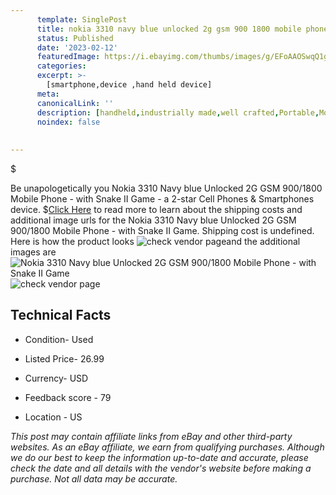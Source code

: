 ```yaml
---
      template: SinglePost
      title: nokia 3310 navy blue unlocked 2g gsm 900 1800 mobile phone with snake ii game
      status: Published
      date: '2023-02-12'
      featuredImage: https://i.ebayimg.com/thumbs/images/g/EFoAAOSwqQ1gZW8t/s-l225.jpg
      categories: 
      excerpt: >-
        [smartphone,device ,hand held device]
      meta:
      canonicalLink: ''
      description: [handheld,industrially made,well crafted,Portable,Mobile,Compact,Convenient,Lightweight,Maneuverable,Man-portable,Miniature,Carriable,Hand-held,Light,Holdable,Transportable,Mobile device,Pocket-sized,On-the-go,Wireless,Cordless,Compact size,Convenient size, smartphone,device ,hand held device]
      noindex: false
      
        
---
```

$

Be unapologetically you Nokia 3310 Navy blue Unlocked 2G GSM 900/1800  Mobile Phone - with Snake II Game - a 2-star Cell Phones & Smartphones device.
$[Click Here](https://www.ebay.com/itm/334686967832?hash=item4dece5d818%3Ag%3AEFoAAOSwqQ1gZW8t&mkevt=1&mkcid=1&mkrid=711-53200-19255-0&campid=%253CePNCampaignId%253E&customid=%253CreferenceId%253E&toolid=10049) to read more to learn about the shipping costs and additional image urls for the Nokia 3310 Navy blue Unlocked 2G GSM 900/1800  Mobile Phone - with Snake II Game. Shipping cost is undefined. Here is how the product looks ![check vendor page](https://i.ebayimg.com/thumbs/images/g/EFoAAOSwqQ1gZW8t/s-l225.jpg)and the additional images are![Nokia 3310 Navy blue Unlocked 2G GSM 900/1800  Mobile Phone - with Snake II Game](https://i.ebayimg.com/images/g/EFoAAOSwqQ1gZW8t/s-l1200.jpg)![check vendor page](https://origin-galleryplus.ebayimg.com/ws/web/334686967832_2_0_1/225x225.jpg,https://origin-galleryplus.ebayimg.com/ws/web/334686967832_3_0_1/225x225.jpg,https://origin-galleryplus.ebayimg.com/ws/web/334686967832_4_0_1/225x225.jpg,https://origin-galleryplus.ebayimg.com/ws/web/334686967832_5_0_1/225x225.jpg,https://origin-galleryplus.ebayimg.com/ws/web/334686967832_6_0_1/225x225.jpg,https://origin-galleryplus.ebayimg.com/ws/web/334686967832_7_0_1/225x225.jpg,https://origin-galleryplus.ebayimg.com/ws/web/334686967832_8_0_1/225x225.jpg,https://origin-galleryplus.ebayimg.com/ws/web/334686967832_9_0_1/225x225.jpg,https://origin-galleryplus.ebayimg.com/ws/web/334686967832_10_0_1/225x225.jpg,https://origin-galleryplus.ebayimg.com/ws/web/334686967832_11_0_1/225x225.jpg,https://origin-galleryplus.ebayimg.com/ws/web/334686967832_12_0_1/225x225.jpg,https://origin-galleryplus.ebayimg.com/ws/web/334686967832_13_0_1/225x225.jpg)



 ## Technical Facts 



     
      

 - Condition- Used 


      

 - Listed Price- 26.99 


      

 - Currency- USD 


      

 - Feedback score - 79 


      

 - Location - US 


      
      

 *_This post may contain affiliate links from eBay and other third-party websites. As an eBay affiliate, we earn from qualifying purchases. Although we do our best to keep the information up-to-date and accurate, please check the date and all details with the vendor's website before making a purchase. Not all data may be accurate._*






